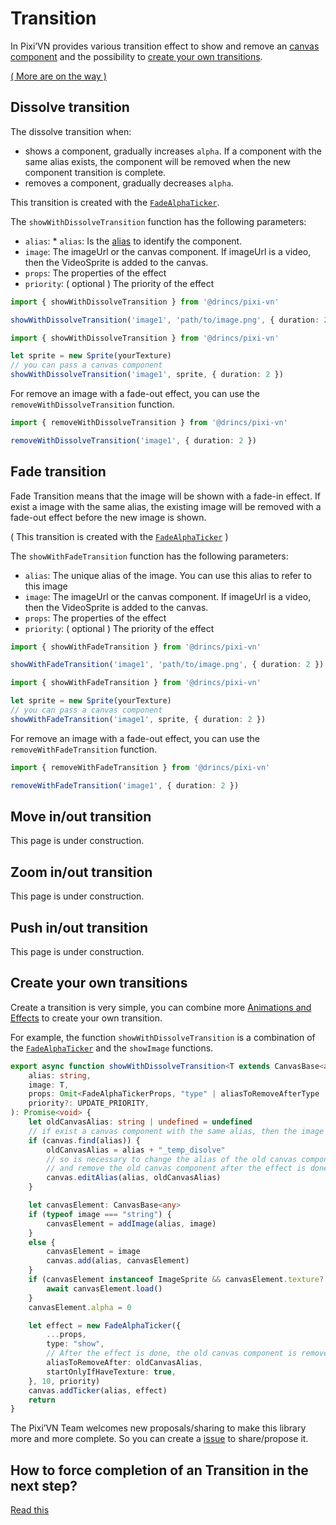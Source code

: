 # Transition

In Pixi’VN provides various transition effect to show and remove an [canvas component](/start/canvas-components.md) and the possibility to [create your own transitions](#create-your-own-transitions).

[( More are on the way )](https://github.com/DRincs-Productions/pixi-vn/issues/20)

## Dissolve transition

The dissolve transition when:
* shows a component, gradually increases `alpha`. If a component with the same alias exists, the component will be removed when the new component transition is complete.
* removes a component, gradually decreases `alpha`.

This transition is created with the [`FadeAlphaTicker`](/start/animations-effects.md#fade).

The `showWithDissolveTransition` function has the following parameters:

* `alias`: * `alias`: Is the [alias](/start/canvas-alias.md) to identify the component.
* `image`: The imageUrl or the canvas component. If imageUrl is a video, then the VideoSprite is added to the canvas.
* `props`: The properties of the effect
* `priority`: ( optional ) The priority of the effect

```typescript
import { showWithDissolveTransition } from '@drincs/pixi-vn'

showWithDissolveTransition('image1', 'path/to/image.png', { duration: 2 })
```

```typescript
import { showWithDissolveTransition } from '@drincs/pixi-vn'

let sprite = new Sprite(yourTexture)
// you can pass a canvas component
showWithDissolveTransition('image1', sprite, { duration: 2 })
```

For remove an image with a fade-out effect, you can use the `removeWithDissolveTransition` function.

```typescript
import { removeWithDissolveTransition } from '@drincs/pixi-vn'

removeWithDissolveTransition('image1', { duration: 2 })
```

## Fade transition

Fade Transition means that the image will be shown with a fade-in effect. If exist a image with the same alias, the existing image will be removed with a fade-out effect before the new image is shown.

( This transition is created with the [`FadeAlphaTicker`](/start/animations-effects.md#fade) )

The `showWithFadeTransition` function has the following parameters:

* `alias`: The unique alias of the image. You can use this alias to refer to this image
* `image`: The imageUrl or the canvas component. If imageUrl is a video, then the VideoSprite is added to the canvas.
* `props`: The properties of the effect
* `priority`: ( optional ) The priority of the effect

```typescript
import { showWithFadeTransition } from '@drincs/pixi-vn'

showWithFadeTransition('image1', 'path/to/image.png', { duration: 2 })
```

```typescript
import { showWithFadeTransition } from '@drincs/pixi-vn'

let sprite = new Sprite(yourTexture)
// you can pass a canvas component
showWithFadeTransition('image1', sprite, { duration: 2 })
```

For remove an image with a fade-out effect, you can use the `removeWithFadeTransition` function.

```typescript
import { removeWithFadeTransition } from '@drincs/pixi-vn'

removeWithFadeTransition('image1', { duration: 2 })
```

## Move in/out transition

This page is under construction.

## Zoom in/out transition

This page is under construction.

## Push in/out transition

This page is under construction.

## Create your own transitions

Create a transition is very simple, you can combine more [Animations and Effects](/start/animations-effects) to create your own transition.

For example, the function `showWithDissolveTransition` is a combination of the [`FadeAlphaTicker`](/start/animations-effects.md#fade) and the `showImage` functions.

```typescript
export async function showWithDissolveTransition<T extends CanvasBase<any> | string = string>(
    alias: string,
    image: T,
    props: Omit<FadeAlphaTickerProps, "type" | aliasToRemoveAfterType | "startOnlyIfHaveTexture"> = {},
    priority?: UPDATE_PRIORITY,
): Promise<void> {
    let oldCanvasAlias: string | undefined = undefined
    // if exist a canvas component with the same alias, then the image is replaced and the first image is removed after the effect is done
    if (canvas.find(alias)) {
        oldCanvasAlias = alias + "_temp_disolve"
        // so is necessary to change the alias of the old canvas component
        // and remove the old canvas component after the effect is done
        canvas.editAlias(alias, oldCanvasAlias)
    }

    let canvasElement: CanvasBase<any>
    if (typeof image === "string") {
        canvasElement = addImage(alias, image)
    }
    else {
        canvasElement = image
        canvas.add(alias, canvasElement)
    }
    if (canvasElement instanceof ImageSprite && canvasElement.texture?.label == "EMPTY") {
        await canvasElement.load()
    }
    canvasElement.alpha = 0

    let effect = new FadeAlphaTicker({
        ...props,
        type: "show",
        // After the effect is done, the old canvas component is removed
        aliasToRemoveAfter: oldCanvasAlias,
        startOnlyIfHaveTexture: true,
    }, 10, priority)
    canvas.addTicker(alias, effect)
    return
}
```

The Pixi’VN Team welcomes new proposals/sharing to make this library more and more complete. So you can create a [issue](https://github.com/DRincs-Productions/pixi-vn/issues) to share/propose it.

## How to force completion of an Transition in the next step?

[Read this](/other/various-answers#how-to-force-completion-of-an-transition-effect-animation-in-the-next-step)
